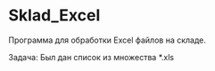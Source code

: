 # Sklad_Excel
Программа для обработки Excel файлов на складе.

Задача:
Был дан список из множества *.xls
